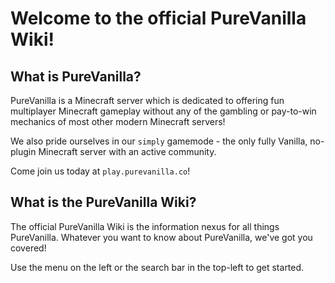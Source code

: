 # Welcome to the official PureVanilla Wiki!

## What is PureVanilla?

PureVanilla is a Minecraft server which is dedicated to offering fun multiplayer Minecraft gameplay without any of the gambling or pay-to-win mechanics of most other modern Minecraft servers!

We also pride ourselves in our `simply` gamemode - the only fully Vanilla, no-plugin Minecraft server with an active community.

Come join us today at `play.purevanilla.co`!

## What is the PureVanilla Wiki?

The official PureVanilla Wiki is the information nexus for all things PureVanilla. Whatever you want to know about PureVanilla, we've got you covered!

Use the menu on the left or the search bar in the top-left to get started.